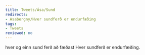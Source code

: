 ```yaml
---
title: Tweets/Ása/Sund
redirects:
- Asabergny/Hver sundferð er endurfæðing
tags:
- Tweets
reviewed: no
---
```

<vocabulary>
hver og einn
sund
ferð
að fæðast
</vocabulary>
<Tweet
data-translate="true"audio="qiQ3.mp3"
id="857346862172565506"
date="1493242395000"
favorites="7"
user_name="107 stjórinn"
handle="asabergny"
user_picture="Tweet-asabergny-jkfrbo.jpg"
verified=""
>Hver sundferð er endurfæðing.</Tweet>
